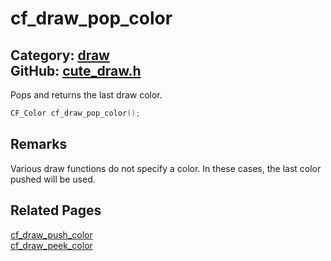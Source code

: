 [//]: # (This file is automatically generated by Cute Framework's docs parser.)
[//]: # (Do not edit this file by hand!)
[//]: # (See: https://github.com/RandyGaul/cute_framework/blob/master/samples/docs_parser.cpp)
[](../header.md ':include')

# cf_draw_pop_color

Category: [draw](/api_reference?id=draw)  
GitHub: [cute_draw.h](https://github.com/RandyGaul/cute_framework/blob/master/include/cute_draw.h)  
---

Pops and returns the last draw color.

```cpp
CF_Color cf_draw_pop_color();
```

## Remarks

Various draw functions do not specify a color. In these cases, the last color pushed will be used.

## Related Pages

[cf_draw_push_color](/draw/cf_draw_push_color.md)  
[cf_draw_peek_color](/draw/cf_draw_peek_color.md)  
